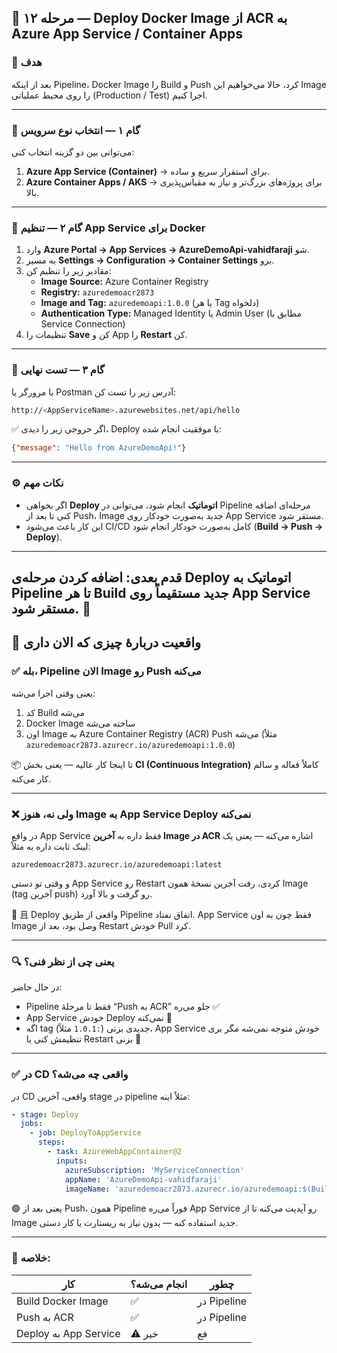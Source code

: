 ## 🚀 مرحله ۱۲ — Deploy Docker Image از ACR به Azure App Service / Container Apps

### 🎯 هدف
بعد از اینکه Pipeline، Docker Image را Build و Push کرد، حالا می‌خواهیم این Image را روی محیط عملیاتی (Production / Test) اجرا کنیم.

---

### 🔹 گام ۱ — انتخاب نوع سرویس

می‌توانی بین دو گزینه انتخاب کنی:

1. **Azure App Service (Container)**  → برای استقرار سریع و ساده.
2. **Azure Container Apps / AKS**  → برای پروژه‌های بزرگ‌تر و نیاز به مقیاس‌پذیری بالا.

---

### 🔹 گام ۲ — تنظیم App Service برای Docker

1. وارد **Azure Portal → App Services → AzureDemoApi-vahidfaraji** شو.
2. به مسیر **Settings → Configuration → Container Settings** برو.
3. مقادیر زیر را تنظیم کن:
   - **Image Source:** Azure Container Registry
   - **Registry:** `azuredemoacr2873`
   - **Image and Tag:** `azuredemoapi:1.0.0` (یا هر Tag دلخواه)
   - **Authentication Type:** Managed Identity یا Admin User (مطابق با Service Connection)
4. تنظیمات را **Save** کن و App را **Restart** کن.

---

### 🔹 گام ۳ — تست نهایی

با مرورگر یا Postman آدرس زیر را تست کن:

```bash
http://<AppServiceName>.azurewebsites.net/api/hello
```

✅ اگر خروجی زیر را دیدی، Deploy با موفقیت انجام شده:

```json
{"message": "Hello from AzureDemoApi!"}
```

---

### ⚙️ نکات مهم

- اگر بخواهی **Deploy اتوماتیک** انجام شود، می‌توانی در Pipeline مرحله‌ای اضافه کنی تا بعد از Push، Image جدید به‌صورت خودکار روی App Service مستقر شود.
- این کار باعث می‌شود CI/CD کامل به‌صورت خودکار انجام شود (**Build → Push → Deploy**).

---

قدم بعدی: **اضافه کردن مرحله‌ی Deploy اتوماتیک به Pipeline** تا هر Build جدید مستقیماً روی App Service مستقر شود. 🚀
---


## 🧩 واقعیت دربارهٔ چیزی که الان داری

### ✅ بله، Pipeline الان **Image رو Push می‌کنه**

یعنی وقتی اجرا می‌شه:

1. کد Build می‌شه
2. Docker Image ساخته می‌شه
3. اون Image به Azure Container Registry (ACR) Push می‌شه
   (مثلاً `azuredemoacr2873.azurecr.io/azuredemoapi:1.0.0`)

📦 تا اینجا کار عالیه — یعنی بخش **CI (Continuous Integration)** کاملاً فعاله و سالم کار می‌کنه.

---

### ❌ ولی نه، هنوز **Image به App Service Deploy نمی‌کنه**

در واقع App Service فقط داره به **آخرین Image در ACR** اشاره می‌کنه — یعنی یک لینک ثابت داره به مثلاً:

```
azuredemoacr2873.azurecr.io/azuredemoapi:latest
```

و وقتی تو دستی App Service رو Restart کردی،
رفت آخرین نسخهٔ همون Image (tag آخرین push) رو گرفت و بالا آورد.

📌 且 Deploy واقعی از طریق Pipeline اتفاق نفتاد.
App Service فقط چون به اون Image وصل بود، بعد از Restart خودش Pull کرد.

---

### 🔍 یعنی چی از نظر فنی؟

در حال حاضر:

* Pipeline فقط تا مرحلهٔ “Push به ACR” جلو می‌ره ✅
* App Service خودش Deploy نمی‌کنه 🚫
* اگه tag جدیدی بزنی (`:1.0.1` مثلاً)، App Service خودش متوجه نمی‌شه مگر بری تنظیمش کنی یا Restart بزنی 🔁

---

### ✅ در CD واقعی چه می‌شه؟

در CD واقعی، آخرین stage در pipeline مثلاً اینه:

```yaml
- stage: Deploy
  jobs:
    - job: DeployToAppService
      steps:
        - task: AzureWebAppContainer@2
          inputs:
            azureSubscription: 'MyServiceConnection'
            appName: 'AzureDemoApi-vahidfaraji'
            imageName: 'azuredemoacr2873.azurecr.io/azuredemoapi:$(Build.BuildId)'
```

🟢 یعنی بعد از Push، همون Pipeline فوراً می‌ره App Service رو آپدیت می‌کنه تا از Image جدید استفاده کنه — بدون نیاز به ریستارت یا کار دستی.

---

### 🧩 خلاصه:

| کار                   | انجام می‌شه؟ | چطور        |
| --------------------- | ------------ | ----------- |
| Build Docker Image    | ✅            | در Pipeline |
| Push به ACR           | ✅            | در Pipeline |
| Deploy به App Service | ⚠️ خیر       | فع          |


